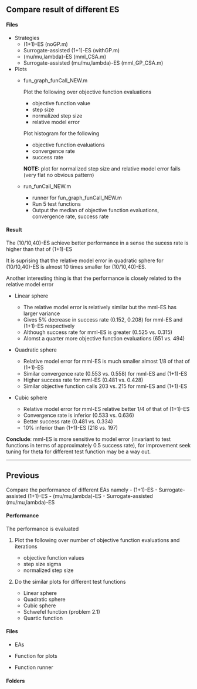 ## Compare result of different ES
#### Files
- Strategies
    - (1+1)-ES (noGP.m)
    - Surrogate-assisted (1+1)-ES (withGP.m)
    - (mu/mu,lambda)-ES (mml_CSA.m)
    - Surrogate-assisted (mu/mu,lambda)-ES (mml_GP_CSA.m)
- Plots
    - fun_graph_funCall_NEW.m

        Plot the following over objective function evaluations 
        - objective function value
        - step size
        - normalized step size
        - relative model error

        Plot histogram for the following 
        - objective function evaluations
        - convergence rate
        - success rate

        **NOTE:** plot for normalized step size and relative model error fails (very flat no obvious pattern)

    - run_funCall_NEW.m
        - runner for fun_graph_funCall_NEW.m
        - Run 5 test functions
        - Output the median of objective function evaluations, convergence rate, success rate


#### Result

The (10/10,40)-ES achieve better performance in a sense the sucess rate is higher than that of (1+1)-ES

It is suprising that the relative model error in quadratic sphere for (10/10,40)-ES is almost 10 times smaller for (10/10,40)-ES.

Another interesting thing is that the performance is closely related to the relative model error

- Linear sphere
    - The relative model error is relatively similar but the mml-ES has larger variance
    - Gives 5% decrease in success rate (0.152, 0.208) for mml-ES and (1+1)-ES respectively
    - Although success rate for mml-ES is greater (0.525 vs. 0.315)
    - Alomst a quarter more objective function evaluations (651 vs. 494)

- Quadratic sphere
    - Relative model error for mml-ES is much smaller almost 1/8 of that of (1+1)-ES
    - Similar convergence rate (0.553 vs. 0.558) for mml-ES and (1+1)-ES
    - Higher success rate for mml-ES (0.481 vs. 0.428)
    - Similar objective function calls 203 vs. 215 for mml-ES and (1+1)-ES

- Cubic sphere
    - Relative model error for mml-ES relative better 1/4 of that of (1+1)-ES
    - Convergence rate is inferior (0.533 vs. 0.636)
    - Better success rate (0.481 vs. 0.334)
    - 10% inferior than (1+1)-ES (218 vs. 197)
 

**Conclude**: mml-ES is more sensitive to model error (invariant to test functions in terms of approximately 0.5 success rate), for improvement seek tuning for theta for different test function may be a way out.


---




## Previous
Compare the performance of different EAs namely 
    - (1+1)-ES
    - Surrogate-assisted (1+1)-ES
    - (mu/mu,lambda)-ES
    - Surrogate-assisted (mu/mu,lambda)-ES

#### Performance

The performance is evaluated 
1. Plot the following over number of objective function evaluations and iterations 
    - objective function values 
    - step size sigma
    - normalized step size
    
2. Do the similar plots for different test functions
    - Linear sphere 
    - Quadratic sphere 
    - Cubic sphere 
    - Schwefel function (problem 2.1)
    - Quartic function 

#### Files

- EAs

- Function for plots

- Function runner 

#### Folders
   
